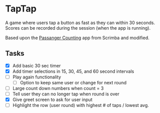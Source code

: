 # TapTap

A game where users tap a button as fast as they can within 30 seconds. Scores can be recorded during the session (when the app is running). 

Based upon the [Passanger Counting](https://scrimba.com/learn/learnjavascript) app from Scrimba and modified.

## Tasks
- [x] Add basic 30 sec timer
- [x] Add timer selections in 15, 30, 45, and 60 second intervals
- [ ] Play again functionality
    - [ ] Option to keep same user or change for next round
- [ ] Large count down numbers when count = 3
- [ ] Tell user they can no longer tap when round is over
- [x] Give greet screen to ask for user input
- [ ] Highlight the row (user round) with highest # of taps / lowest avg.